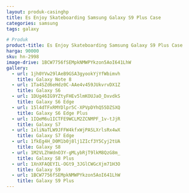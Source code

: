 ```yaml
---
layout: produk-casinghp
title: Es Enjoy Skateboarding Samsung Galaxy S9 Plus Case
categories: samsung
tags: galaxy

# Produk
product-title: Es Enjoy Skateboarding Samsung Galaxy S9 Plus Case
harga: 90000
sku: hn-2998
image-drive: 1BCW7756fSEMpkNMWPYkzon5AoI641LhW
gallery:
  - url: 1jh0YVw29lAeB9GSA3gyookYjYfWbimvh
    title: Galaxy Note 8
  - url: 1Ta4SZd6eHdz0C-AAe4v459JUkvrvDX1Z
    title: Galaxy S6
  - url: 1DUg46IG9YZtyFHEv5lmKOUJaO_DxvdkS
    title: Galaxy S6 Edge
  - url: 15l4dTFxRMYDlpr5C-XPVpDYhQ55DZSXQ
    title: Galaxy S6 Edge Plus
  - url: 1IQeM6u1ICTFE9WCLM2ZCNMPF_1v-tJjR
    title: Galaxy S7
  - url: 1xliNaTLW9JFFW4kfxWjPASLXrlsRx4wX
    title: Galaxy S7 Edge
  - url: 1fkEg4H_D0M1b0j8lj1ZIcf3Y5Cyj2tUA
    title: Galaxy S8
  - url: 1M2VLZhWdnO3Y-gMLybRjT9lkM8QzG8m_
    title: Galaxy S8 Plus
  - url: 1XnXFAQEYIL-OGt9_3JGlCWGcXjm71H3O
    title: Galaxy S9
  - url: 1BCW7756fSEMpkNMWPYkzon5AoI641LhW
    title: Galaxy S9 Plus
---
```

